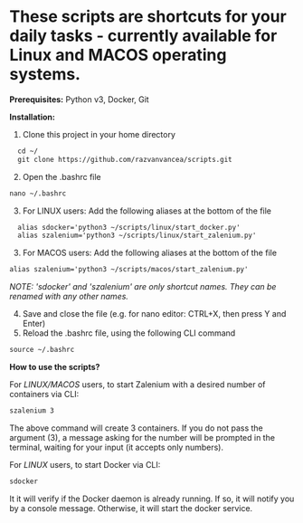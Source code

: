 # These scripts are shortcuts for your daily tasks - currently available for Linux and MACOS operating systems.
**Prerequisites:** Python v3, Docker, Git

**Installation:**
1. Clone this project in your home directory
```html
  cd ~/
  git clone https://github.com/razvanvancea/scripts.git
```
2. Open the .bashrc file
```html
nano ~/.bashrc
```
3. For LINUX users: Add the following aliases at the bottom of the file
```html
  alias sdocker='python3 ~/scripts/linux/start_docker.py'
  alias szalenium='python3 ~/scripts/linux/start_zalenium.py'
```
3. For MACOS users: Add the following aliases at the bottom of the file
```html
alias szalenium='python3 ~/scripts/macos/start_zalenium.py'
```
_NOTE: 'sdocker' and 'szalenium' are only shortcut names. They can be renamed with any other names._

4. Save and close the file (e.g. for nano editor: CTRL+X, then press Y and Enter)
5. Reload the .bashrc file, using the following CLI command
```html
source ~/.bashrc
```

**How to use the scripts?**

For _LINUX/MACOS_ users, to start Zalenium with a desired number of containers via CLI:
```html
szalenium 3
```
The above command will create 3 containers. If you do not pass the argument (3), a message asking for the number will be prompted in the terminal, waiting for your input (it accepts only numbers).

For _LINUX_ users, to start Docker via CLI:
```html
sdocker
```

It it will verify if the Docker daemon is already running. If so, it will notify you by a console message. Otherwise, it will start the docker service.
